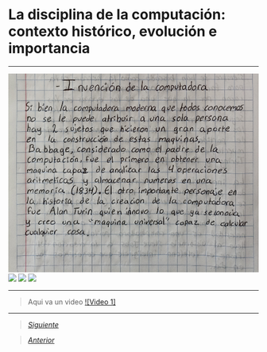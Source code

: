 # La disciplina de la computación: contexto histórico, evolución e importancia
----
<img src="Imagenes/1(2).jpg" height="400">
<img src="Imagenes/3.jpg" height="600">
<img src="Imagenes/4.jpg" height="600">
<img src="Imagenes/5.jpg" height="600">

----

> Aqui va un video
[![Video 1]](https://youtu.be/OPC7NAn_m6c)

----

> [*Siguiente*](Practica3.md)

> [*Anterior*](Practica1.md)

